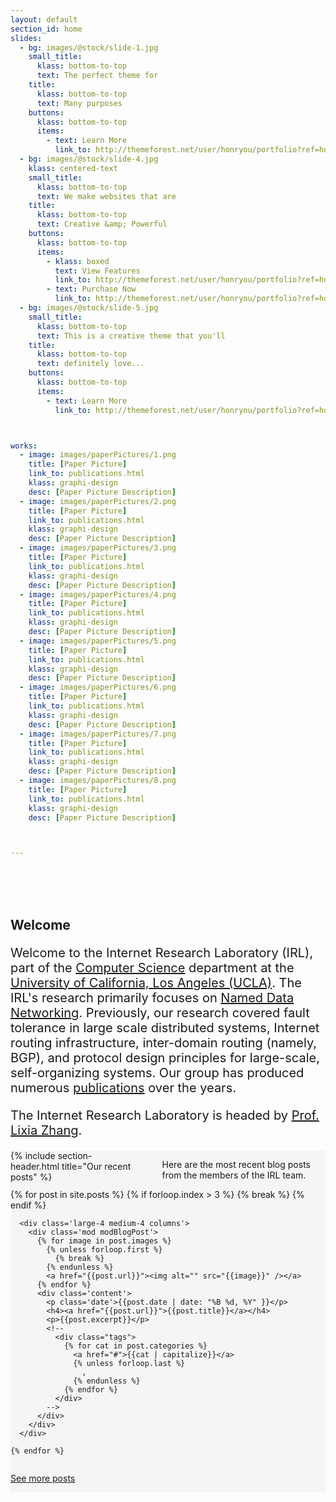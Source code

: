 ```yaml
---
layout: default
section_id: home
slides:
  - bg: images/@stock/slide-1.jpg
    small_title:
      klass: bottom-to-top
      text: The perfect theme for
    title:
      klass: bottom-to-top
      text: Many purposes
    buttons:
      klass: bottom-to-top
      items:
        - text: Learn More
          link_to: http://themeforest.net/user/honryou/portfolio?ref=honryou
  - bg: images/@stock/slide-4.jpg
    klass: centered-text
    small_title:
      klass: bottom-to-top
      text: We make websites that are
    title:
      klass: bottom-to-top
      text: Creative &amp; Powerful
    buttons:
      klass: bottom-to-top
      items:
        - klass: boxed
          text: View Features
          link_to: http://themeforest.net/user/honryou/portfolio?ref=honryou
        - text: Purchase Now
          link_to: http://themeforest.net/user/honryou/portfolio?ref=honryou
  - bg: images/@stock/slide-5.jpg
    small_title:
      klass: bottom-to-top
      text: This is a creative theme that you'll
    title:
      klass: bottom-to-top
      text: definitely love...
    buttons:
      klass: bottom-to-top
      items:
        - text: Learn More
          link_to: http://themeforest.net/user/honryou/portfolio?ref=honryou



works:
  - image: images/paperPictures/1.png
    title: [Paper Picture]
    link_to: publications.html
    klass: graphi-design
    desc: [Paper Picture Description]
  - image: images/paperPictures/2.png
    title: [Paper Picture]
    link_to: publications.html
    klass: graphi-design
    desc: [Paper Picture Description]
  - image: images/paperPictures/3.png
    title: [Paper Picture]
    link_to: publications.html
    klass: graphi-design
    desc: [Paper Picture Description]
  - image: images/paperPictures/4.png
    title: [Paper Picture]
    link_to: publications.html
    klass: graphi-design
    desc: [Paper Picture Description]
  - image: images/paperPictures/5.png
    title: [Paper Picture]
    link_to: publications.html
    klass: graphi-design
    desc: [Paper Picture Description]
  - image: images/paperPictures/6.png
    title: [Paper Picture]
    link_to: publications.html
    klass: graphi-design
    desc: [Paper Picture Description]
  - image: images/paperPictures/7.png
    title: [Paper Picture]
    link_to: publications.html
    klass: graphi-design
    desc: [Paper Picture Description]
  - image: images/paperPictures/8.png
    title: [Paper Picture]
    link_to: publications.html
    klass: graphi-design
    desc: [Paper Picture Description]



---
```




<div class='full parallax' style='background-image: url(images/banner/banner.jpg); color: #fff;'>
  <div class='row'>
    <div class='large-12 columns'>
      {% include section-header.html title="Internet Research Laboratory" tagline="University of California, Los Angeles (UCLA)" color="#000000" class="big" %}
    </div>
  </div>
  <div class='four spacing'></div>
</div>
<div class="spacing">

</div>

<div class = 'row'>

  <h2>
    Welcome
  </h2>

<p style="font-size: 20px">
  Welcome to the Internet Research Laboratory (IRL), part of the <a href="https://cs.ucla.edu" target="_blank">Computer Science</a> department at the <a href="https://ucla.edu" target="_blank">University of California, Los Angeles (UCLA)</a>. The IRL's research primarily focuses on <a href="https://named-data.net" target="_blank">Named Data Networking</a>. Previously, our research covered fault tolerance in large scale distributed systems, Internet routing infrastructure, inter-domain routing (namely, BGP), and protocol design principles for large-scale, self-organizing systems. Our group has produced numerous <a href="publications.html">publications</a> over the years.
</p>

<p style="font-size: 20px">
  The Internet Research Laboratory is headed by <a href="http://www.cs.ucla.edu/~lixia/" target="_blank">Prof. Lixia Zhang</a>.
</p>

</div>


<!--
<div class="spacing">

</div>

<div class="full" style="background: #f5f5f5;">
  <div class="row">
    <div class="large-12 columns">
      {% include section-header.html title="Our works" %}
      <div class="spacing"></div>
      <p style="font-size:15px">
        The IRL's recent papers have been predominantly concerned with Named Data Networking. In particular, our most recent focus has been on security in NDN -- through name-based access control, distributed ledger systems, and cryptography, NDN in various enviornments -- such as vehicular networking, and routing in large-scale NDN systems.
      </p>
      <div class="three spacing"></div>
    </div>
  </div>


  <div class="mod modGallery">
    <ul class="gallery small-block-grid-2 medium-block-grid-3 large-block-grid-4">
      {% for work in page.works %}
        <li class="{{ work.klass }}">
          <a href='{{ work.link_to }}'>
            <img alt="" src="{{ work.image }}" />
            <div class='overlay'>
              <div class='thumb-info'>
                <h3>{{ work.title }}</h3>
                <p>{{ work.desc }}</p>
              </div>
            </div>
          </a>
        </li>
      {% endfor %}
    </ul>
  </div>
</div>
-->



<div class='full' style='background: #f5f5f5'>
  <div class='row'>
    <div class='large-12 columns'>
      {% include section-header.html title="Our recent posts" %}
      <div class='spacing'></div>
      <p>
        Here are the most recent blog posts from the members of the IRL team.
      </p>
      <div class='two spacing'></div>
    </div>
  </div>

  <div class='row'>
    {% for post in site.posts %}
      {% if forloop.index > 3 %}
        {% break %}
      {% endif %}

      <div class='large-4 medium-4 columns'>
        <div class='mod modBlogPost'>
          {% for image in post.images %}
            {% unless forloop.first %}
              {% break %}
            {% endunless %}
            <a href="{{post.url}}"><img alt="" src="{{image}}" /></a>
          {% endfor %}
          <div class='content'>
            <p class='date'>{{post.date | date: "%B %d, %Y" }}</p>
            <h4><a href="{{post.url}}">{{post.title}}</a></h4>
            <p>{{post.excerpt}}</p>
            <!--
              <div class="tags">
                {% for cat in post.categories %}
                  <a href="#">{{cat | capitalize}}</a>
                  {% unless forloop.last %}
                    ,
                  {% endunless %}
                {% endfor %}
              </div>
            -->
          </div>
        </div>
      </div>

    {% endfor %}

  </div>


  <div class='two spacing'></div>
  <div class='row'>
    <div class='large-12 columns'>
      <p class='centered-text'>
        <a class='button' href='blog'>See more posts</a>
      </p>
    </div>
  </div>
  <div class='two spacing'></div>

</div>


